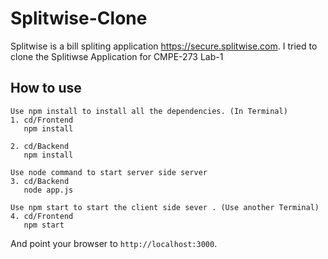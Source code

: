 # Splitwise-Clone
Splitwise is a bill spliting application https://secure.splitwise.com. I tried to clone the Splitiwse Application for CMPE-273 Lab-1

## How to use

```
Use npm install to install all the dependencies. (In Terminal)
1. cd/Frontend
   npm install
   
2. cd/Backend
   npm install
   
Use node command to start server side server
3. cd/Backend
   node app.js
   
Use npm start to start the client side sever . (Use another Terminal)
4. cd/Frontend
   npm start
```

And point your browser to `http://localhost:3000`.
